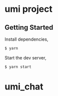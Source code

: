 # umi project

## Getting Started

Install dependencies,

```bash
$ yarn
```

Start the dev server,

```bash
$ yarn start
```
# umi_chat
